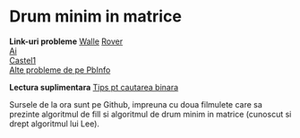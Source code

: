 # Drum minim in matrice

**Link-uri probleme**
[Walle](https://www.pbinfo.ro/probleme/3056/walle "https://www.pbinfo.ro/probleme/3056/walle")
[Rover](https://www.pbinfo.ro/probleme/1998/rover "https://www.pbinfo.ro/probleme/1998/rover")  
[Ai](https://www.pbinfo.ro/probleme/1066/ai "https://www.pbinfo.ro/probleme/1066/ai")  
[Castel1](https://www.pbinfo.ro/probleme/2436/castel1 "https://www.pbinfo.ro/probleme/2436/castel1")  
[Alte probleme de pe PbInfo](https://www.pbinfo.ro/?pagina=probleme-lista&disciplina=0&clasa=10&tag=-1&dificultate=0&folosesc_consola=-1&eticheta=127 "https://www.pbinfo.ro/?pagina=probleme-lista&disciplina=0&clasa=10&tag=-1&dificultate=0&folosesc_consola=-1&eticheta=127")

**Lectura suplimentara**
[Tips pt cautarea binara](https://www.infoarena.ro/blog/cautare-binara "https://www.infoarena.ro/blog/cautare-binara")


Sursele de la ora sunt pe Github, impreuna cu doua filmulete care sa prezinte algoritmul de fill si algoritmul de drum minim in matrice (cunoscut si drept algoritmul lui Lee).